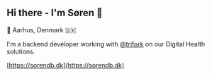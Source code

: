 ## Hi there - I'm Søren 👋  

📍 Aarhus, Denmark 🇩🇰  

I'm a backend developer working with [@trifork](http://github.com/trifork) on our Digital Health solutions.  

[https://sorendb.dk](https://sorendb.dk)  
